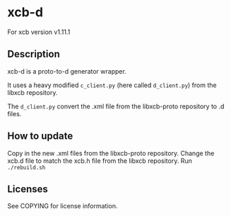 # xcb-d
For xcb version v1.11.1

## Description

xcb-d is a proto-to-d generator wrapper.

It uses a heavy modified `c_client.py` (here called `d_client.py`) from the libxcb repository.

The `d_client.py` convert the .xml file from the libxcb-proto repository to .d files.

## How to update
Copy in the new .xml files from the libxcb-proto repository.
Change the xcb.d file to match the xcb.h file from the libxcb repository.
Run `./rebuild.sh`

## Licenses
See COPYING for license information.
